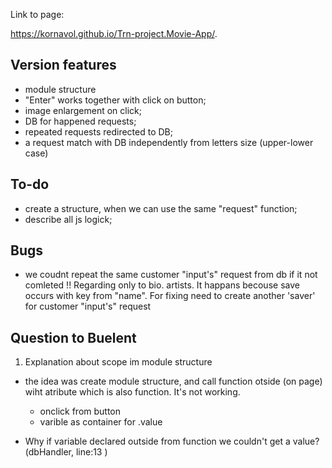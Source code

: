 Link to page:

<https://kornavol.github.io/Trn-project.Movie-App/>.

## Version features

- module structure
- "Enter" works together with click on button;
- image enlargement on click;
- DB for happened requests;
- repeated requests redirected to DB;
- a request match with DB independently from letters size (upper-lower case)

## To-do

- create a structure, when we can use the same "request" function;
- describe all js logick;

## Bugs

- we coudnt repeat the same customer "input's" request from db if it not comleted !!  Regarding only to bio. artists. It happans becouse save occurs with key from "name". For fixing need to create another 'saver' for customer "input's" request  

## Question to Buelent

  1. Explanation about scope im module structure

- the idea was create module structure, and call function otside (on page) wiht atribute which is also function. It's not working.

  - onclick from button
  - varible as container for .value

- Why if variable declared outside from function we couldn't get a value? (dbHandler, line:13 )
